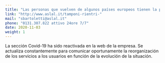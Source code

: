 ```yaml
---
title: "Las personas que vuelven de algunos países europeos tienen la posibilidad de realizar el hisopado nasal"
link: "http://www.aslal.it/tamponi-rientri-"
mail: "sbartoletti@aslal.it"
phone: "0131.307.822 attivo 24ore 7/7"
date: 2020-11-03
weight: 1
---
```


La sección Covid-19 ha sido reactivada en la web de la empresa.
Se actualiza constantemente para comunicar oportunamente la reorganización de los servicios a los usuarios en función de la evolución de la situación.
